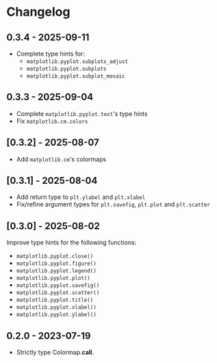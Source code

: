 # Changelog

## 0.3.4 - 2025-09-11

- Complete type hints for:
  - `matplotlib.pyplot.subplots_adjust`
  - `matplotlib.pyplot.subplots`
  - `matplotlib.pyplot.subplot_mosaic`

## 0.3.3 - 2025-09-04

- Complete `matplotlib.pyplot.text`'s type hints
- Fix `matplotlib.cm.colors`

## [0.3.2] - 2025-08-07

- Add `matplotlib.cm`'s colormaps

## [0.3.1] - 2025-08-04

- Add return type to `plt.ylabel` and `plt.xlabel`
- Fix/refine argument types for `plt.savefig`, `plt.plot` and `plt.scatter`

## [0.3.0] - 2025-08-02

Improve type hints for the following functions:

- `matplotlib.pyplot.close()`
- `matplotlib.pyplot.figure()`
- `matplotlib.pyplot.legend()`
- `matplotlib.pyplot.plot()`
- `matplotlib.pyplot.savefig()`
- `matplotlib.pyplot.scatter()`
- `matplotlib.pyplot.title()`
- `matplotlib.pyplot.xlabel()`
- `matplotlib.pyplot.ylabel()`

## 0.2.0 - 2023-07-19

- Strictly type Colormap.**call**.
